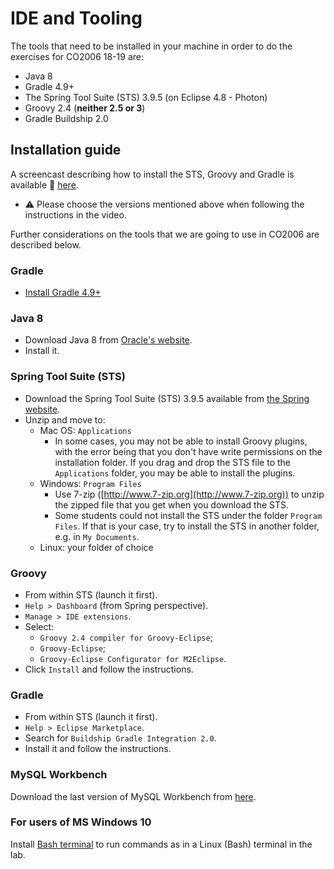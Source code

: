 <link rel="stylesheet" href="https://cdnjs.cloudflare.com/ajax/libs/Primer/3.0.1/css/primer.css">
<link rel="stylesheet" href="https://cdnjs.cloudflare.com/ajax/libs/octicons/3.5.0/octicons.min.css">

# IDE and Tooling

The tools that need to be installed in your machine in order to do the exercises for CO2006 18-19 are:
* Java 8
* Gradle 4.9+
* The Spring Tool Suite (STS) 3.9.5 (on Eclipse 4.8 - Photon)
* Groovy 2.4 (**neither 2.5 or 3**)
* Gradle Buildship 2.0

## Installation guide

A screencast describing how to install the STS, Groovy and Gradle is available :movie_camera: [here](https://leicester.cloud.panopto.eu/Panopto/Pages/Viewer.aspx?id=73fd365a-e6d1-4eb1-abbf-a96b01052e09). 
* :warning: Please choose the versions mentioned above when following the instructions in the video.

Further considerations on the tools that we are going to use in CO2006 are described below.

### Gradle

* [Install Gradle 4.9+](https://docs.gradle.org/current/userguide/installation.html)

### Java 8

* Download Java 8 from [Oracle's website](http://www.oracle.com/technetwork/java/javase/downloads/jdk8-downloads-2133151.html).
* Install it.

### Spring Tool Suite (STS) 

* Download the Spring Tool Suite (STS) 3.9.5 available from [the Spring website](https://spring.io/tools3/sts/legacy).
* Unzip and move to:
  * Mac OS: `Applications` 
    * In some cases, you may not be able to install Groovy plugins, with the error being that you don't have write permissions on the installation folder. If you drag and drop the STS file to the `Applications` folder, you may be able to install the plugins.
  * Windows: `Program Files`
    * Use 7-zip ([http://www.7-zip.org](http://www.7-zip.org)) to unzip the zipped file that you get when you download the STS.
    * Some students could not install the STS under the folder `Program Files`. If that is your case, try to install the STS in another folder, e.g. in `My Documents`. 
  * Linux: your folder of choice

### Groovy

* From within STS (launch it first).
* `Help > Dashboard` (from Spring perspective).
* `Manage > IDE extensions`.
* Select:
  * `Groovy 2.4 compiler for Groovy-Eclipse`;
  * `Groovy-Eclipse`;
  * `Groovy-Eclipse Configurator for M2Eclipse`.
* Click `Install` and follow the instructions.

### Gradle

* From within STS (launch it first).
* `Help > Eclipse Marketplace`.
* Search for `Buildship Gradle Integration 2.0`.
* Install it and follow the instructions.


### MySQL Workbench

Download the last version of MySQL Workbench from [here](https://dev.mysql.com/downloads/workbench/).

### For users of MS Windows 10

Install [Bash terminal](https://www.howtogeek.com/249966/how-to-install-and-use-the-linux-bash-shell-on-windows-10/) to run commands as in a Linux (Bash) terminal in the lab.
